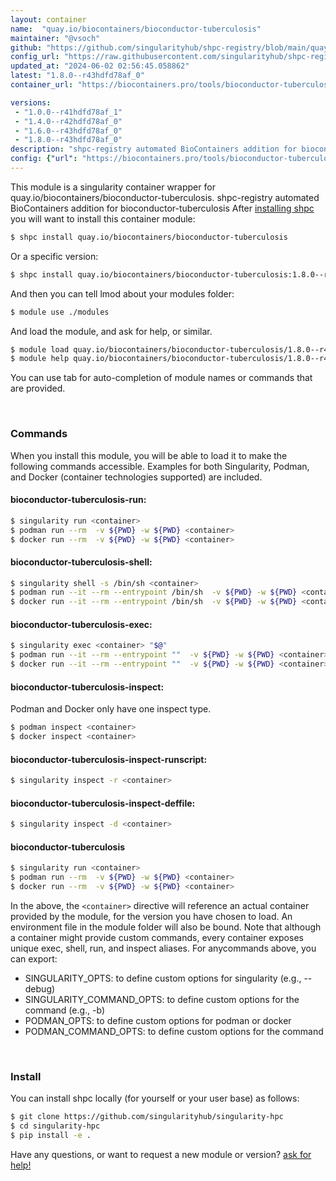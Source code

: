 ```yaml
---
layout: container
name:  "quay.io/biocontainers/bioconductor-tuberculosis"
maintainer: "@vsoch"
github: "https://github.com/singularityhub/shpc-registry/blob/main/quay.io/biocontainers/bioconductor-tuberculosis/container.yaml"
config_url: "https://raw.githubusercontent.com/singularityhub/shpc-registry/main/quay.io/biocontainers/bioconductor-tuberculosis/container.yaml"
updated_at: "2024-06-02 02:56:45.058862"
latest: "1.8.0--r43hdfd78af_0"
container_url: "https://biocontainers.pro/tools/bioconductor-tuberculosis"

versions:
 - "1.0.0--r41hdfd78af_1"
 - "1.4.0--r42hdfd78af_0"
 - "1.6.0--r43hdfd78af_0"
 - "1.8.0--r43hdfd78af_0"
description: "shpc-registry automated BioContainers addition for bioconductor-tuberculosis"
config: {"url": "https://biocontainers.pro/tools/bioconductor-tuberculosis", "maintainer": "@vsoch", "description": "shpc-registry automated BioContainers addition for bioconductor-tuberculosis", "latest": {"1.8.0--r43hdfd78af_0": "sha256:c7aed8a0d98ade3250c04e5f88e56e1c813e8f3e8bf3af69cc5425beb4df7185"}, "tags": {"1.0.0--r41hdfd78af_1": "sha256:c9685b78ece366d205a1ad6122ecf4f1343b9b53cae07ea1240dae5db7727a4a", "1.4.0--r42hdfd78af_0": "sha256:18d74e37fae6288b98be907769121bb031e1c914e7404e720c7dff83344f318f", "1.6.0--r43hdfd78af_0": "sha256:cabf4223623a0248bc8dab76315993e06c0db13cbdc28ac9abe97e1cbc8ca278", "1.8.0--r43hdfd78af_0": "sha256:c7aed8a0d98ade3250c04e5f88e56e1c813e8f3e8bf3af69cc5425beb4df7185"}, "docker": "quay.io/biocontainers/bioconductor-tuberculosis"}
---
```


This module is a singularity container wrapper for quay.io/biocontainers/bioconductor-tuberculosis.
shpc-registry automated BioContainers addition for bioconductor-tuberculosis
After [installing shpc](#install) you will want to install this container module:


```bash
$ shpc install quay.io/biocontainers/bioconductor-tuberculosis
```

Or a specific version:

```bash
$ shpc install quay.io/biocontainers/bioconductor-tuberculosis:1.8.0--r43hdfd78af_0
```

And then you can tell lmod about your modules folder:

```bash
$ module use ./modules
```

And load the module, and ask for help, or similar.

```bash
$ module load quay.io/biocontainers/bioconductor-tuberculosis/1.8.0--r43hdfd78af_0
$ module help quay.io/biocontainers/bioconductor-tuberculosis/1.8.0--r43hdfd78af_0
```

You can use tab for auto-completion of module names or commands that are provided.

<br>

### Commands

When you install this module, you will be able to load it to make the following commands accessible.
Examples for both Singularity, Podman, and Docker (container technologies supported) are included.

#### bioconductor-tuberculosis-run:

```bash
$ singularity run <container>
$ podman run --rm  -v ${PWD} -w ${PWD} <container>
$ docker run --rm  -v ${PWD} -w ${PWD} <container>
```

#### bioconductor-tuberculosis-shell:

```bash
$ singularity shell -s /bin/sh <container>
$ podman run --it --rm --entrypoint /bin/sh  -v ${PWD} -w ${PWD} <container>
$ docker run --it --rm --entrypoint /bin/sh  -v ${PWD} -w ${PWD} <container>
```

#### bioconductor-tuberculosis-exec:

```bash
$ singularity exec <container> "$@"
$ podman run --it --rm --entrypoint ""  -v ${PWD} -w ${PWD} <container> "$@"
$ docker run --it --rm --entrypoint ""  -v ${PWD} -w ${PWD} <container> "$@"
```

#### bioconductor-tuberculosis-inspect:

Podman and Docker only have one inspect type.

```bash
$ podman inspect <container>
$ docker inspect <container>
```

#### bioconductor-tuberculosis-inspect-runscript:

```bash
$ singularity inspect -r <container>
```

#### bioconductor-tuberculosis-inspect-deffile:

```bash
$ singularity inspect -d <container>
```



#### bioconductor-tuberculosis

```bash
$ singularity run <container>
$ podman run --rm  -v ${PWD} -w ${PWD} <container>
$ docker run --rm  -v ${PWD} -w ${PWD} <container>
```


In the above, the `<container>` directive will reference an actual container provided
by the module, for the version you have chosen to load. An environment file in the
module folder will also be bound. Note that although a container
might provide custom commands, every container exposes unique exec, shell, run, and
inspect aliases. For anycommands above, you can export:

 - SINGULARITY_OPTS: to define custom options for singularity (e.g., --debug)
 - SINGULARITY_COMMAND_OPTS: to define custom options for the command (e.g., -b)
 - PODMAN_OPTS: to define custom options for podman or docker
 - PODMAN_COMMAND_OPTS: to define custom options for the command

<br>

### Install

You can install shpc locally (for yourself or your user base) as follows:

```bash
$ git clone https://github.com/singularityhub/singularity-hpc
$ cd singularity-hpc
$ pip install -e .
```

Have any questions, or want to request a new module or version? [ask for help!](https://github.com/singularityhub/singularity-hpc/issues)